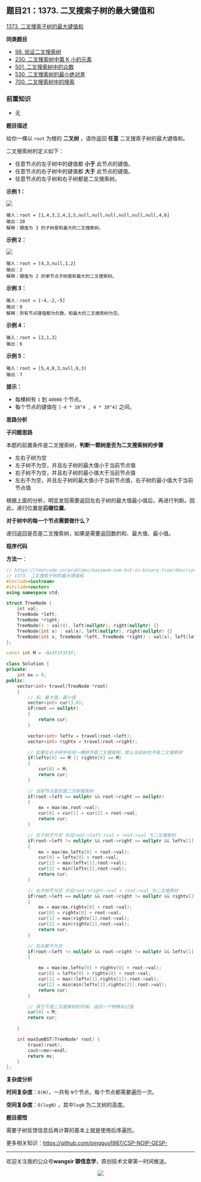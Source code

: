 ## 题目21：1373. 二叉搜索子树的最大键值和

[1373. 二叉搜索子树的最大键值和](https://leetcode.cn/problems/maximum-sum-bst-in-binary-tree/)

**同类题目**

- [98. 验证二叉搜索树](https://leetcode.cn/problems/validate-binary-search-tree/)
- [230. 二叉搜索树中第 K 小的元素](https://leetcode.cn/problems/kth-smallest-element-in-a-bst/)
- [501. 二叉搜索树中的众数](https://leetcode.cn/problems/find-mode-in-binary-search-tree/)
- [530. 二叉搜索树的最小绝对差](https://leetcode.cn/problems/minimum-absolute-difference-in-bst/)
- [700. 二叉搜索树中的搜索](https://leetcode.cn/problems/search-in-a-binary-search-tree/)

### 前置知识

- 无

**题目描述**

给你一棵以 `root` 为根的 **二叉树** ，请你返回 **任意** 二叉搜索子树的最大键值和。

二叉搜索树的定义如下：

- 任意节点的左子树中的键值都 **小于** 此节点的键值。
- 任意节点的右子树中的键值都 **大于** 此节点的键值。
- 任意节点的左子树和右子树都是二叉搜索树。

 

**示例 1：**

<img src ="https://cdn.jsdelivr.net/gh/pingguo1987/CSP-NOIP-GESP-/image/pic/二叉树/二叉树_题目21：1373. 二叉搜索子树的最大键值和/sample_1_1709.png" />

```
输入：root = [1,4,3,2,4,2,5,null,null,null,null,null,null,4,6]
输出：20
解释：键值为 3 的子树是和最大的二叉搜索树。
```

**示例 2：**

<img src ="https://cdn.jsdelivr.net/gh/pingguo1987/CSP-NOIP-GESP-/image/pic/二叉树/二叉树_题目21：1373. 二叉搜索子树的最大键值和/sample_2_1709.png" />

```
输入：root = [4,3,null,1,2]
输出：2
解释：键值为 2 的单节点子树是和最大的二叉搜索树。
```

**示例 3：**

```
输入：root = [-4,-2,-5]
输出：0
解释：所有节点键值都为负数，和最大的二叉搜索树为空。
```

**示例 4：**

```
输入：root = [2,1,3]
输出：6
```

**示例 5：**

```
输入：root = [5,4,8,3,null,6,3]
输出：7
```

 

**提示：**

- 每棵树有 `1` 到 `40000` 个节点。
- 每个节点的键值在 `[-4 * 10^4 , 4 * 10^4]` 之间。

**思路分析**

**子问题思路**

本题的前置条件是二叉搜索树，**判断一颗树是否为二叉搜索树的步骤**

- 左右子树为空
- 左子树不为空，并且左子树的最大值小于当前节点值
- 右子树不为空，并且右子树的最小值大于当前节点值
- 左右不为空，并且左子树的最大值小于当前节点值，右子树的最小值大于当前节点值

根据上面的分析，明显发现需要返回左右子树的最大值最小值后，再进行判断。因此，递归位置是**后缀位置**。

**对于树中的每一个节点需要做什么？**

递归返回是否是二叉搜索树，如果是需要返回数的和、最大值、最小值。

**程序代码**

**方法一**：

```c++
// https://leetcode.cn/problems/maximum-sum-bst-in-binary-tree/description/
// 1373. 二叉搜索子树的最大键值和
#include<iostream>
#include<vector>
using namespace std;

struct TreeNode {
    int val;
    TreeNode *left;
    TreeNode *right;
    TreeNode() : val(0), left(nullptr), right(nullptr) {}
    TreeNode(int x) : val(x), left(nullptr), right(nullptr) {}
    TreeNode(int x, TreeNode *left, TreeNode *right) : val(x), left(left), right(right) {}
};

const int M = -0x3f3f3f3f;

class Solution {
private:
    int mx = 0;
public:
    vector<int> travel(TreeNode *root)
    {
        // 和，最大值，最小值
        vector<int> cur(3,0);
        if(root == nullptr)
        {
            return cur;
        }

        vector<int> leftv = travel(root->left);
        vector<int> rightv = travel(root->right);

        // 如果左右子树中任何一棵树不是二叉搜索树，那么当前树也不是二叉搜索树
        if(leftv[0] == M || rightv[0] == M)
        {
            cur[0] = M;
            return cur;
        }

        // 当前节点是否是二叉树搜索树
        if(root->left == nullptr && root->right == nullptr)
        {
            mx = max(mx,root->val);
            cur[0] = cur[1] = cur[2] = root->val;
            return cur;
        }

        // 左子树不为空 并且root->left->val < root->val 为二叉搜索树
        if(root->left != nullptr && root->right == nullptr && leftv[1] < root->val)
        {
            mx = max(mx,leftv[0] + root->val);
            cur[0] = leftv[0] + root->val;
            cur[1] = max(leftv[1],root->val);
            cur[2] = min(leftv[2],root->val);
            return cur;
        }

        // 右子树不为空 并且root->right->val > root->val 为二叉搜索树
        if(root->left == nullptr && root->right != nullptr && rightv[2] > root->val)
        {
            mx = max(mx,rightv[0] + root->val);
            cur[0] = rightv[0] + root->val;
            cur[1] = max(rightv[1],root->val);
            cur[2] = min(rightv[2],root->val);
            return cur;
        }

        // 左右都不为空
        if(root->left != nullptr && root->right != nullptr && leftv[1] < root->val && rightv[2] > root->val)
        {

            mx = max(mx,leftv[0] + rightv[0] + root->val);
            cur[0] = leftv[0] + rightv[0] + root->val;
            cur[1] = max((leftv[1],rightv[1]),root->val);
            cur[2] = min(min(leftv[2],rightv[2]),root->val);
            return cur;
        }

        // 其它不是二叉搜索树的时候，返回一个特殊标记值
        cur[0] = M;
        return cur;

    }

    int maxSumBST(TreeNode* root) {
        travel(root);
        cout<<mx<<endl;
        return mx;
    }
};
```

**复杂度分析**

**时间复杂度**：`O(N)`，一共有 `N`个节点，每个节点都需要遍历一次。

**空间复杂度**：`O(logN)` ，其中`logN` 为二叉树的高度。

**题目感悟**

需要子树反馈信息后再计算的基本上就是使用后序遍历。



更多相关知识：https://github.com/pingguo1987/CSP-NOIP-GESP-

---

欢迎关注我的公众号**wangsir 聊信息学**，原创技术文章第一时间推送。

<center>
    <img src="https://cdn.jsdelivr.net/gh/pingguo1987/CSP-NOIP-GESP-/image/pic/公众号-扫码版.png">
</center>
